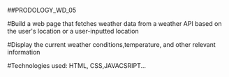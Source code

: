 ##PRODOLOGY_WD_05

#Build a web page that fetches weather data from a weather API based on the user's location or a user-inputted location

#Display the current weather conditions,temperature, and other relevant information

#Technologies used:
HTML, CSS,JAVACSRIPT...
